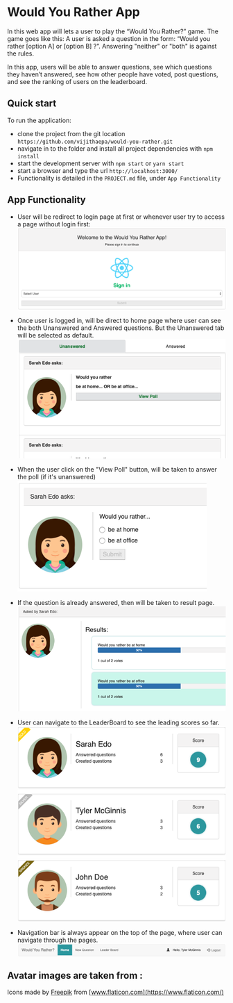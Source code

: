 # Would You Rather App
In this web app will lets a user to play the “Would You Rather?” game. The game goes like this: A user is asked a question in the form: “Would you rather [option A] or [option B] ?”. Answering "neither" or "both" is against the rules.

In this app, users will be able to answer questions, see which questions they haven’t answered, see how other people have voted, post questions, and see the ranking of users on the leaderboard.

## Quick start

To run the application:

* clone the project from the git location `https://github.com/vijithaepa/would-you-rather.git`
* navigate in to the folder and install all project dependencies with `npm install`
* start the development server with `npm start` or `yarn start`
* start a browser and type the url `http://localhost:3000/`
* Functionality is detailed in the `PROJECT.md` file, under `App Functionality`

## App Functionality
* User will be redirect to login page at first or whenever user try to access a page without login first: 
![alt text](screens/login.png "Login page")

* Once user is logged in, will be direct to home page where user can see the both Unanswered and Answered questions. But the Unanswered tab will be selected as default.
![alt text](screens/Dashboard.png "Dashboard")

* When the user click on the "View Poll" button, will be taken to answer the poll (if it's unanswered)
![alt text](screens/questions.png "Question")

* If the question is already answered, then will be taken to result page.
![alt text](screens/result.png "result")

* User can navigate to the LeaderBoard to see the leading scores so far.
![alt text](screens/leaderboard.png "Leader Board")

* Navigation bar is always appear on the top of the page, where user can navigate through the pages.
![alt text](screens/navbar.png "Navigation bar")



## Avatar images are taken from : 
Icons made by [Freepik](https://www.flaticon.com/authors/freepik) from [www.flaticon.com](https://www.flaticon.com/)

